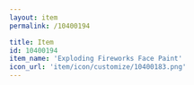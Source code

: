 ```yaml
---
layout: item
permalink: /10400194

title: Item
id: 10400194
item_name: 'Exploding Fireworks Face Paint'
icon_url: 'item/icon/customize/10400183.png'
---
```

